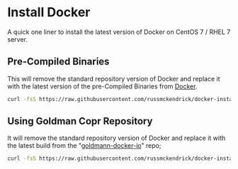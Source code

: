 # Install Docker

A quick one liner to install the latest version of Docker on CentOS 7 / RHEL 7 server.

## Pre-Compiled Binaries

This will remove the standard repository version of Docker and replace it with the latest version of the pre-Compiled Binaries from [Docker](https://docs.docker.com/installation/centos/#manual-installation-of-latest-version).

```bash
curl -fsS https://raw.githubusercontent.com/russmckendrick/docker-install/master/install-bins | bash
```

## Using Goldman Copr Repository

It will remove the standard repository version of Docker and replace it with the latest build from the "[goldmann-docker-io](https://copr.fedoraproject.org/coprs/goldmann/docker-io/)" repo;

```bash
curl -fsS https://raw.githubusercontent.com/russmckendrick/docker-install/master/install-goldman | bash
```